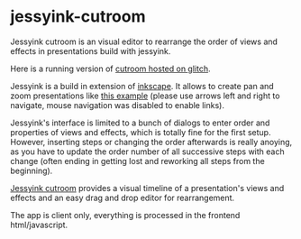 # jessyink-cutroom
Jessyink cutroom is an visual editor to rearrange the order of views and effects in presentations build with jessyink.

Here is a running version of [cutroom hosted on glitch](https://jessyink-cutroom.glitch.me/).

Jessyink is a build in extension of [inkscape](https://inkscape.org). It allows to create pan and zoom presentations like [this example](https://cdn.glitch.global/c35c4b20-b92a-476d-961c-ca8dbfc3abe4/JessyInkDemo.svg?v=1650025950065#1_0) (please use arrows left and right to navigate, mouse navigation was disabled to enable links).

Jessyink's interface is limited to a bunch of dialogs to enter order and properties of views and effects, which is totally fine for the first setup. However, inserting steps or changing the order afterwards is really anoying, as you have to update the order number of all successive steps with each change (often ending in getting lost and reworking all steps from the beginning).

[Jessyink cutroom](https://jessyink-cutroom.glitch.me/) provides a visual timeline of a presentation's views and effects and an easy drag and drop editor for rearrangement.

The app is client only, everything is processed in the frontend html/javascript.
